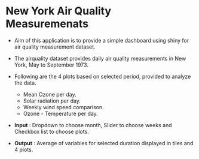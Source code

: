 # New York Air Quality Measuremenats

- Aim of this application is to provide a simple dashboard using shiny for air quality measurement dataset. 
- The airquality dataset provides daily air quality measurements in New York, May to September 1973.
- Following are the 4 plots based on selected period, provided to analyze the data. 
  + Mean Ozone per day.
  + Solar radiation per day.
  + Weekly wind speed comparison.
  + Ozone - Temperature per day.

- **Input** : Dropdown to choose month, Slider to choose weeks and Checkbox list to choose plots.

- **Output** : Average of variables for selected duration displayed in tiles and 4 plots.
